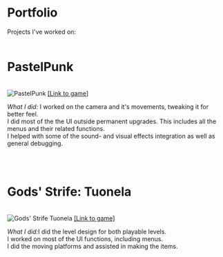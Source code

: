 # Portfolio
Projects I've worked on:<br><br>
<h1><b>PastelPunk</b></h1><br>
<img src="https://img.itch.zone/aW1nLzc2MTM0NTkucG5n/original/Umh3Oi.png" alt="PastelPunk">
<a href="https://pastelpunkteam.itch.io/pastelpunk">[Link to game]</a>
<p><i>What I did:</i> I worked on the camera and it's movements, tweaking it for better feel.<br> I did most of the the UI outside permanent upgrades. This includes all the menus and their related functions.<br>I helped with some of the sound- and visual effects integration as well as general debugging.</p>
<br><br>
<h1><b>Gods' Strife: Tuonela</b></h1><br>
<img src="https://img.itch.zone/aW1nLzU5MDc2NTUucG5n/original/Zhwqbw.png" alt="Gods' Strife Tuonela">
<a href="https://juho95.itch.io/gods-strife-tuonela">[Link to game]</a>
<p><i>What I did:</i>I did the level design for both playable levels.<br>I worked on most of the UI functions, including menus.<br>I did the moving platforms and assisted in making the items.</p>